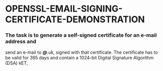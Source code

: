 # OPENSSL-EMAIL-SIGNING-CERTIFICATE-DEMONSTRATION
### The task is to generate a self-signed certificate for an e-mail address and
send an e-mail to ***@***.uk, signed with that certificate.
The certificate has to be valid for 365 days and contain a 1024-bit Digital Signature
Algorithm (DSA) kET,
